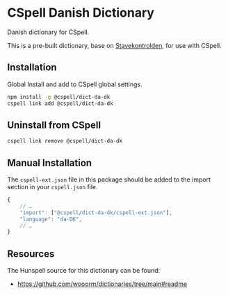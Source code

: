 # CSpell Danish Dictionary

Danish dictionary for CSpell.

This is a pre-built dictionary, base on [Stavekontrolden](https://www.stavekontrolden.dk), for use with CSpell.

## Installation

Global Install and add to CSpell global settings.

```sh
npm install -g @cspell/dict-da-dk
cspell link add @cspell/dict-da-dk
```

## Uninstall from CSpell

```sh
cspell link remove @cspell/dict-da-dk
```

## Manual Installation

The `cspell-ext.json` file in this package should be added to the import section in your `cspell.json` file.

```javascript
{
    // …
    "import": ["@cspell/dict-da-dk/cspell-ext.json"],
    "language": "da-DK",
    // …
}
```

## Resources

The Hunspell source for this dictionary can be found:

- https://github.com/wooorm/dictionaries/tree/main#readme

<!--- cspell:ignore Stavekontrolden --->
